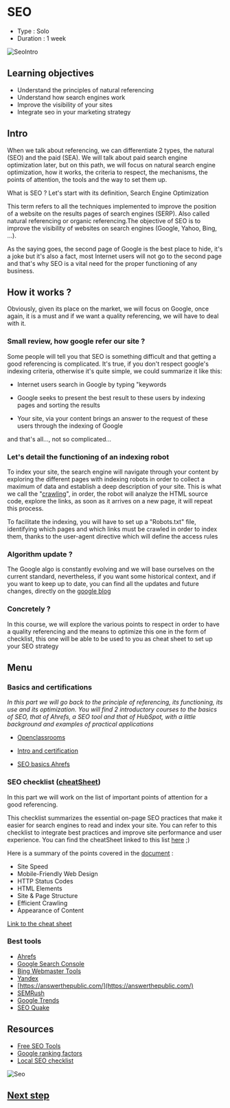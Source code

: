# SEO

* Type : Solo
* Duration : 1 week

![SeoIntro](https://upload.wikimedia.org/wikipedia/commons/e/ea/Demystifying_Search_Engine_Optimization_-viz_notes-_-wcyvr_%288084222814%29.jpg)

## Learning objectives

* Understand the principles of natural referencing
* Understand how search engines work
* Improve the visibility of your sites
* Integrate seo in your marketing strategy

## Intro

When we talk about referencing, we can differentiate 2 types, the natural (SEO) and the paid (SEA). We will talk about paid search engine optimization later, but on this path, we will focus on natural search engine optimization, how it works, the criteria to respect, the mechanisms, the points of attention, the tools and the way to set them up.

What is SEO ?
Let's start with its definition, Search Engine Optimization

This term refers to all the techniques implemented to improve the position of a website on the results pages of search engines (SERP). Also called natural referencing or organic referencing.The objective of SEO is to improve the visibility of websites on search engines (Google, Yahoo, Bing, ...).

As the saying goes, the second page of Google is the best place to hide, it's a joke but it's also a fact, most Internet users will not go to the second page and that's why SEO is a vital need for the proper functioning of any business.

## How it works ?

Obviously, given its place on the market, we will focus on Google, once again, it is a must and if we want a quality referencing, we will have to deal with it.

### Small review, how google refer our site ?

Some people will tell you that SEO is something difficult and that getting a good referencing is complicated. It's true, if you don't respect google's indexing criteria, otherwise it's quite simple, we could summarize it like this:

* Internet users search in Google by typing "keywords

* Google seeks to present the best result to these users by indexing pages and sorting the results

* Your site, via your content brings an answer to the request of these users through the indexing of Google

and that's all..., not so complicated...

### Let's detail the functioning of an indexing robot

To index your site, the search engine will navigate through your content by exploring the different pages with indexing robots in order to collect a maximum of data and establish a deep description of your site. This is what we call the "[crawling](https://support.google.com/webmasters/answer/7646114?hl=en)", in order, the robot will analyze the HTML source code, explore the links, as soon as it arrives on a new page, it will repeat this process.

To facilitate the indexing, you will have to set up a "Robots.txt" file, identifying which pages and which links must be crawled in order to index them, thanks to the user-agent directive which will define the access rules

### Algorithm update ?

The Google algo is constantly evolving and we will base ourselves on the current standard, nevertheless, if you want some historical context, and if you want to keep up to date, you can find all the updates and future changes, directly on the [google blog](https://developers.google.com/search/blog)

### Concretely ?

In this course, we will explore the various points to respect in order to have a quality referencing and the means to optimize this one in the form of checklist, this one will be able to be used to you as cheat sheet to set up your SEO strategy

## Menu

### Basics and certifications

*In this part we will go back to the principle of referencing, its functioning, its use and its optimization. You will find 2 introductory courses to the basics of SEO, that of Ahrefs, a SEO tool and that of HubSpot, with a little background and examples of practical applications*

* [Openclassrooms](https://openclassrooms.com/fr/courses/5561431-augmentez-votre-trafic-grace-au-referencement-naturel-seo)

* [Intro and certification](https://app-eu1.hubspot.com/academy/26652714/tracks/25/1011828/4288?language=EN)

* [SEO basics Ahrefs](https://ahrefs.com/academy/seo-training-course/lesson-0-1)

### SEO checklist ([cheatSheet](../assets/cheatSheetSeo.md))

In this part we will work on the list of important points of attention for a good referencing.

This checklist summarizes the essential on-page SEO practices that make it easier for search engines to read and index your site. You can refer to this checklist to integrate best practices and improve site performance and user experience. You can find the cheatSheet linked to this list [here](../Lab/Add-on/cheatSheetSeo.md) ;)

Here is a summary of the points covered in the [document](../Lab/Add-on/cheatSheetSeo.md) :

* Site Speed
* Mobile-Friendly Web Design
* HTTP Status Codes
* HTML Elements
* Site & Page Structure
* Efficient Crawling
* Appearance of Content

[Link to the cheat sheet](../Lab/Add-on/cheatSheetSeo.md)

### Best tools

- [Ahrefs](https://ahrefs.com/)
- [Google Search Console](search.google.com/search-console/about)
- [Bing Webmaster Tools](bing.com/toolbox/webmaster)
- [Yandex](webmaster.yandex.com)
- [https://answerthepublic.com/](https://answerthepublic.com/)
- [SEMRush](https://www.semrush.com/)
- [Google Trends](https://trends.google.com/trends/?geo=US)
- [SEO Quake](https://www.seoquake.com/index.html)

## Resources

- [Free SEO Tools](https://www.searchenginejournal.com/top-free-seo-tools/302553/)
- [Google ranking factors](https://backlinko.com/google-ranking-factors)
- [Local SEO checklist](https://localseochecklist.org/)

![Seo](https://media.giphy.com/media/5fkzHxGP920Ra/giphy.gif)

## [Next step](./03-Analytics.md)